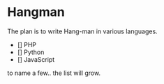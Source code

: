 # Hangman

The plan is to write Hang-man in various languages.

- [] PHP
- [] Python
- [] JavaScript

to name a few.. the list will grow.